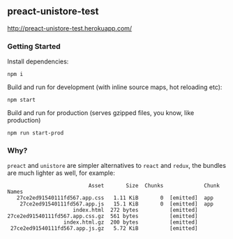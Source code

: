 ## preact-unistore-test

http://preact-unistore-test.herokuapp.com/

### Getting Started

Install dependencies:

```
npm i
```

Build and run for development (with inline source maps, hot reloading etc):

```
npm start
```

Build and run for production (serves gzipped files, you know, like production)

```
npm run start-prod
```

### Why?

`preact` and `unistore` are simpler alternatives to `react` and `redux`, the bundles are much lighter as well, for example:

```
                          Asset       Size  Chunks             Chunk Names
   27ce2ed91540111fd567.app.css   1.11 KiB       0  [emitted]  app
    27ce2ed91540111fd567.app.js   15.1 KiB       0  [emitted]  app
                     index.html  272 bytes          [emitted]
27ce2ed91540111fd567.app.css.gz  561 bytes          [emitted]
                  index.html.gz  200 bytes          [emitted]
 27ce2ed91540111fd567.app.js.gz   5.72 KiB          [emitted]
```
